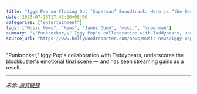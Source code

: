 ```yaml
---
title: "Iggy Pop on Closing Out ‘Superman’ Soundtrack: Hero is “the Best Friend You Could Have”"
date: 2025-07-15T17:43:16+08:00
categories: ["entertainment"]
tags: ["Music News", "News", "James Gunn", "music", "superman"]
summary: "\"Punkrocker,\" Iggy Pop's collaboration with Teddybears, underscores the blockbuster's emotional final scene — and has seen streaming gains as a result."
source_url: "https://www.hollywoodreporter.com/news/music-news/iggy-pop-superman-soundtrack-punkrocker-james-gunn-1236315320/"
---
```


"Punkrocker," Iggy Pop's collaboration with Teddybears, underscores the blockbuster's emotional final scene — and has seen streaming gains as a result.

---

*来源: [原文链接](https://www.hollywoodreporter.com/news/music-news/iggy-pop-superman-soundtrack-punkrocker-james-gunn-1236315320/)*
